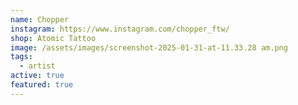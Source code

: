 ```yaml
---
name: Chopper
instagram: https://www.instagram.com/chopper_ftw/
shop: Atomic Tattoo
image: /assets/images/screenshot-2025-01-31-at-11.33.28 am.png
tags:
  - artist
active: true
featured: true
---
```

